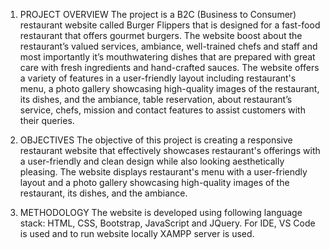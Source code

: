 1.	PROJECT OVERVIEW
The project is a B2C (Business to Consumer) restaurant website called Burger Flippers that is designed for a fast-food restaurant that offers gourmet burgers. The website boost about the restaurant’s valued services, ambiance, well-trained chefs and staff and most importantly it’s mouthwatering dishes that are prepared with great care with fresh ingredients and hand-crafted sauces.
The website offers a variety of features in a user-friendly layout including restaurant's menu, a photo gallery showcasing high-quality images of the restaurant, its dishes, and the ambiance, table reservation, about restaurant’s service, chefs, mission and contact features to assist customers with their queries.

3.	OBJECTIVES
The objective of this project is creating a responsive restaurant website that effectively showcases restaurant's offerings with a user-friendly and clean design while also looking aesthetically pleasing. 
The website displays restaurant's menu with a user-friendly layout and a photo gallery showcasing high-quality images of the restaurant, its dishes, and the ambiance.

4.	METHODOLOGY
The website is developed using following language stack: HTML, CSS, Bootstrap, JavaScript and JQuery. For IDE, VS Code is used and to run website locally XAMPP server is used.
